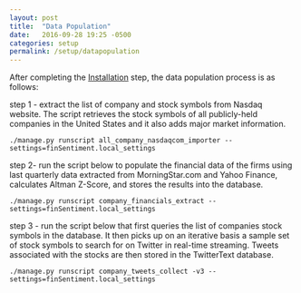 ```yaml
---
layout: post
title:  "Data Population"
date:   2016-09-28 19:25 -0500
categories: setup
permalink: /setup/datapopulation
---
```


After completing the [Installation](/finSentiment/setup/installation) step, the data population process is as follows:  

step 1 - extract the list of company and stock symbols from Nasdaq website. The script retrieves the stock symbols of all publicly-held companies in the United States 
and it also adds  major market information.
    
    ./manage.py runscript all_company_nasdaqcom_importer --settings=finSentiment.local_settings

step 2- run the script below to populate the financial data of the firms using last quarterly 
data extracted from MorningStar.com and Yahoo Finance, calculates Altman Z-Score,
and stores the results into the database.
    
    ./manage.py runscript company_financials_extract --settings=finSentiment.local_settings
    
step 3 - run the script below that first queries the list of companies stock symbols in the database.
It then picks up on an iterative basis a sample set of stock symbols to search for on Twitter in real-time streaming. 
Tweets associated with the stocks are then stored in the TwitterText database. 
   
    ./manage.py runscript company_tweets_collect -v3 --settings=finSentiment.local_settings
   
 
   
      
   